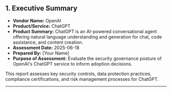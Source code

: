 ## 1. Executive Summary

- **Vendor Name:** OpenAI
- **Product/Service:** ChatGPT
- **Product Summary:** ChatGPT is an AI-powered conversational agent offering natural language understanding and generation for chat, code assistance, and content creation.
- **Assessment Date:** 2025-06-18
- **Prepared By:** [Your Name]
- **Purpose of Assessment:** Evaluate the security governance posture of OpenAI's ChatGPT service to inform adoption decisions.

This report assesses key security controls, data protection practices, compliance certifications, and risk management processes for ChatGPT.

---